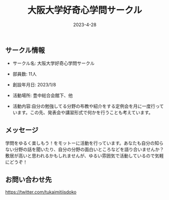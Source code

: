 ﻿---
title: '大阪大学好奇心学問サークル'
excerpt: ''
date: '2023-4-28'


ogImage:
  url: '/assets/019/icon.png'
tags:
  - 'サークル'
  
---

## サークル情報
- サークル名: 大阪大学好奇心学問サークル
- 部員数: 11人
- 創設年月日: 2023/1/8
- 活動場所: 豊中総合会館下、他

- 活動内容:自分の勉強してる分野の布教や紹介をする定例会を月に一度行っています。この先、発表会や講習形式で何かを行うことも考えています。

## メッセージ
学問をゆるく楽しもう！をモットーに活動を行っています。あなたも自分の知らない分野の話を聞いたり、自分の分野の面白いところなどを語り合いませんか？敷居が高いと思われるかもしれませんが、ゆるい雰囲気で活動しているので気軽にどうぞ！

## お問い合わせ先
https://twitter.com/tukaimitiisdoko

